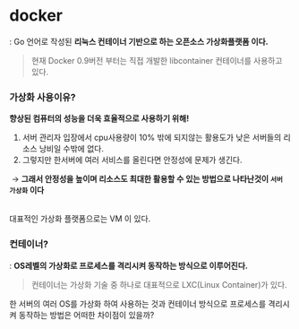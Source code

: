 # docker
: Go 언어로 작성된 **리눅스 컨테이너 기반으로 하는 오픈소스 가상화플랫폼 이다.**
> 현재 Docker 0.9버전 부터는 직접 개발한 libcontainer 컨테이너를 사용하고 있다.  

### 가상화 사용이유?
**향상된 컴퓨터의 성능을 더욱 효율적으로 사용하기 위해!**
1. 서버 관리자 입장에서 cpu사용량이 10% 밖에 되지않는 활용도가 낮은 서버들의 리소스 낭비일 수밖에 없다.  
2. 그렇지만 한서버에 여러 서비스를 올린다면 안정성에 문제가 생긴다. 

&nbsp;&rarr; **그래서 안정성을 높이며 리소스도 최대한 활용할 수 있는 방법으로 나타난것이 ``서버 가상화`` 이다**
&nbsp;  
&nbsp;  

대표적인 가상화 플랫폼으로는 VM 이 있다.

### 컨테이너?
: **OS레벨의 가상화로 프로세스를 격리시켜 동작하는 방식으로 이루어진다.**
> 컨테이너는 가상화 기술 중 하나로 대표적으로 LXC(Linux Container)가 있다.

한 서버의 여러 OS를 가상화 하여 사용하는 것과 컨테이너 방식으로 프로세스를 격리시켜 동작하는 방법은 어떠한 차이점이 있을까?